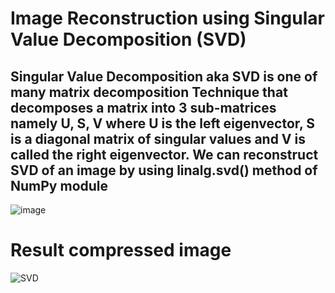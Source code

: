 # Image Reconstruction using Singular Value Decomposition (SVD) 
## Singular Value Decomposition aka SVD is one of many matrix decomposition Technique that decomposes a matrix into 3 sub-matrices namely U, S, V where U is the left eigenvector, S is a diagonal matrix of singular values and V is called the right eigenvector. We can reconstruct SVD of an image by using linalg.svd() method of NumPy module
![image](https://user-images.githubusercontent.com/92161283/216998536-63e9e1f3-9576-4c00-8320-733182dd2192.png)
# Result compressed image
![SVD](https://user-images.githubusercontent.com/92161283/216998774-506e79f6-d3eb-42df-9770-60ab126f9db0.png)

